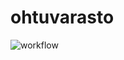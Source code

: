 # ohtuvarasto
![workflow](https://github.com/Pur-Pul/ohtuvarasto/actions/workflows/main.yml/badge.svg)